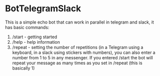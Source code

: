 # BotTelegramSlack
This is a simple echo bot that can work in parallel in telegram and slack, it has basic commands: 
1. /start - getting started
2. /help - help information
3. /repeat - setting the number of repetitions (in a Telegram using a keyboard, in a slack using stickers with numbers), you can also enter a number from 1 to 5 in any messenger.
If you entered /start the bot will repeat your message as many times as you set in /repeat (this is basically 1)
